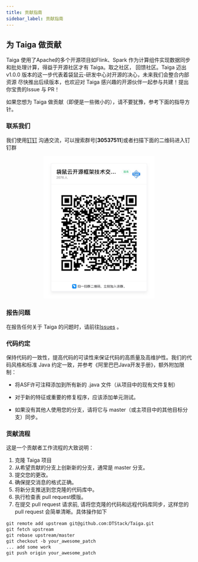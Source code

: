 ```yaml
---
title: 贡献指南
sidebar_label: 贡献指南
---
```


## 为 Taiga 做贡献
Taiga 使用了Apache的多个开源项目如Flink、Spark 作为计算组件实现数据同步和批处理计算，得益于开源社区才有 Taiga。取之社区，
回馈社区。Taiga 迈出 v1.0.0 版本的这一步代表着袋鼠云-研发中心对开源的决心，未来我们会整合内部资源
尽快推出后续版本，也欢迎对 Taiga 感兴趣的开源伙伴一起参与共建！提出你宝贵的Issue 与 PR！

如果您想为 Taiga 做贡献（即便是一些微小的），请不要犹豫，参考下面的指导方针。

### 联系我们
我们使用[钉钉](https://www.dingtalk.com/) 沟通交流，可以搜索群号[**30537511**]或者扫描下面的二维码进入钉钉群
<div align="center"> 
 <img src="./readme/ding.jpeg" width="300" />
</div>

### 报告问题
在报告任何关于 Taiga 的问题时，请前往[Issues](https://github.com/DTStack/Taiga/issues/new) 。

### 代码约定
保持代码的一致性，提高代码的可读性来保证代码的高质量及高维护性。我们的代码风格和标准 Java 约定一致，并参考《阿里巴巴Java开发手册》，额外附加限制：
* 将ASF许可注释添加到所有新的 .java 文件（从项目中的现有文件复制）

* 对于新的特征或重要的修复程序，应该添加单元测试。

* 如果没有其他人使用您的分支，请将它与 master（或主项目中的其他目标分支）同步。



### 贡献流程
这是一个贡献者工作流程的大致说明：

1. 克隆 Taiga 项目
2. 从希望贡献的分支上创新新的分支，通常是 master 分支。
3. 提交您的更改。
4. 确保提交消息的格式正确。
5. 将新分支推送到您克隆的代码库中。
6. 执行检查表 pull request模版。
7. 在提交 pull request 请求前, 请将您克隆的代码和远程代码库同步，这样您的 pull request 会简单清晰。具体操作如下

```shell
git remote add upstream git@github.com:DTStack/Taiga.git
git fetch upstream
git rebase upstream/master
git checkout -b your_awesome_patch
... add some work
git push origin your_awesome_patch

```


